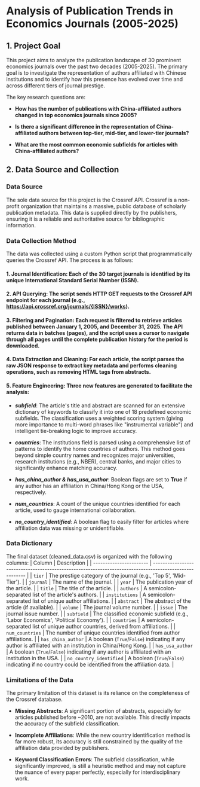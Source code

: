 # Analysis of Publication Trends in Economics Journals (2005-2025)

## 1. Project Goal

This project aims to analyze the publication landscape of 30 prominent economics journals over the past two decades (2005-2025). The primary goal is to investigate the representation of authors affiliated with Chinese institutions and to identify how this presence has evolved over time and across different tiers of journal prestige.

The key research questions are:

- **How has the number of publications with China-affiliated authors changed in top economics journals since 2005?**

- **Is there a significant difference in the representation of China-affiliated authors between top-tier, mid-tier, and lower-tier journals?**

- **What are the most common economic subfields for articles with China-affiliated authors?**


##  2. Data Source and Collection
### Data Source
The sole data source for this project is the Crossref API. Crossref is a non-profit organization that maintains a massive, public database of scholarly publication metadata. This data is supplied directly by the publishers, ensuring it is a reliable and authoritative source for bibliographic information.

### Data Collection Method
The data was collected using a custom Python script that programmatically queries the Crossref API. The process is as follows:

#### 1. Journal Identification: Each of the 30 target journals is identified by its unique International Standard Serial Number (ISSN).

#### 2. API Querying: The script sends HTTP GET requests to the Crossref API endpoint for each journal (e.g., https://api.crossref.org/journals/{ISSN}/works).

#### 3. Filtering and Pagination: Each request is filtered to retrieve articles published between January 1, 2005, and December 31, 2025. The API returns data in batches (pages), and the script uses a cursor to navigate through all pages until the complete publication history for the period is downloaded.

#### 4. Data Extraction and Cleaning: For each article, the script parses the raw JSON response to extract key metadata and performs cleaning operations, such as removing HTML tags from abstracts.

#### 5. Feature Engineering: Three new features are generated to facilitate the analysis:

- ***subfield***: The article's title and abstract are scanned for an extensive dictionary of keywords to classify it into one of 18 predefined economic subfields. The classification uses a weighted scoring system (giving more importance to multi-word phrases like "instrumental variable") and intelligent tie-breaking logic to improve accuracy.

- ***countries***: The institutions field is parsed using a comprehensive list of patterns to identify the home countries of authors. This method goes beyond simple country names and recognizes major universities, research institutions (e.g., NBER), central banks, and major cities to significantly enhance matching accuracy.

- ***has_china_author & has_usa_author***: Boolean flags are set to **True** if any author has an affiliation in China/Hong Kong or the USA, respectively.
- ***num_countries***: A count of the unique countries identified for each article, used to gauge international collaboration.
- ***no_country_identified***: A boolean flag to easily filter for articles where affiliation data was missing or unidentifiable.

### Data Dictionary
The final dataset (cleaned_data.csv) is organized with the following columns:
| Column                  | Description                                                                                             |
| ----------------------- | ------------------------------------------------------------------------------------------------------- |
| `tier`                  | The prestige category of the journal (e.g., 'Top 5', 'Mid-Tier').                                       |
| `journal`               | The name of the journal.                                                                                |
| `year`                  | The publication year of the article.                                                                    |
| `title`                 | The title of the article.                                                                               |
| `authors`               | A semicolon-separated list of the article's authors.                                                    |
| `institutions`          | A semicolon-separated list of unique author affiliations.                                               |
| `abstract`              | The abstract of the article (if available).                                                             |
| `volume`                | The journal volume number.                                                                              |
| `issue`                 | The journal issue number.                                                                               |
| `subfield`              | The classified economic subfield (e.g., 'Labor Economics', 'Political Economy').                        |
| `countries`             | A semicolon-separated list of unique author countries, derived from affiliations.                       |
| `num_countries`         | The number of unique countries identified from author affiliations.                                     |
| `has_china_author`      | A boolean (`True`/`False`) indicating if any author is affiliated with an institution in China/Hong Kong. |
| `has_usa_author`        | A boolean (`True`/`False`) indicating if any author is affiliated with an institution in the USA.         |
| `no_country_identified` | A boolean (`True`/`False`) indicating if no country could be identified from the affiliation data.        |

### Limitations of the Data

The primary limitation of this dataset is its reliance on the completeness of the Crossref database.

- **Missing Abstracts**: A significant portion of abstracts, especially for articles published before ~2010, are not available. This directly impacts the accuracy of the subfield classification.

- **Incomplete Affiliations**: While the new country identification method is far more robust, its accuracy is still constrained by the quality of the affiliation data provided by publishers.

- **Keyword Classification Errors**: The subfield classification, while significantly improved, is still a heuristic method and may not capture the nuance of every paper perfectly, especially for interdisciplinary work.
